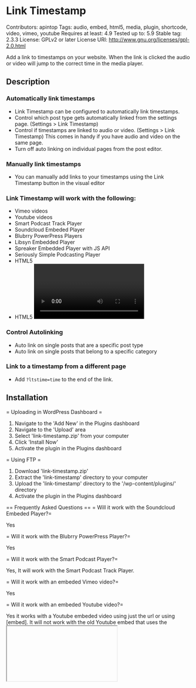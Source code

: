 # Link Timestamp 
Contributors: apintop
Tags: audio, embed, html5, media, plugin, shortcode, video, vimeo, youtube
Requires at least: 4.9
Tested up to: 5.9
Stable tag: 2.3.3
License: GPLv2 or later
License URI: http://www.gnu.org/licenses/gpl-2.0.html

Add a link to timestamps on your website. When the link is clicked the audio or video will jump to the correct time in the media player.

## Description

### Automatically link timestamps
* Link Timestamp can be configured to automatically link timestamps.
* Control which post type gets automatically linked from the settings page. (Settings > Link Timestamp)
* Control if timestamps are linked to audio or video. (Settings > Link Timestamp) This comes in handy if you have audio and video on the same page.
* Turn off auto linking on individual pages from the post editor.

### Manually link timestamps
* You can manually add links to your timestamps using the Link Timestamp button in the visual editor

### Link Timestamp will work with the following:
*   Vimeo videos
*   Youtube videos
* 	Smart Podcast Track Player
*   Soundcloud Embeded Player
*   Blubrry PowerPress Players
*	Libsyn Embedded Player
* 	Spreaker Embedded Player with JS API
*	Seriously Simple Podcasting Player
*   HTML5 <audio> elements
*   HTML5 <video> elements

### Control Autolinking
*	Auto link on single posts that are a specific post type
*	Auto link on single posts that belong to a specific category

### Link to a timestamp from a different page
*	Add `?ltstime=time` to the end of the link.

 

## Installation

= Uploading in WordPress Dashboard =

1. Navigate to the 'Add New' in the Plugins dashboard
1. Navigate to the 'Upload' area
1. Select 'link-timestamp.zip' from your computer
1. Click 'Install Now'
1. Activate the plugin in the Plugins dashboard

= Using FTP =

1. Download 'link-timestamp.zip'
1. Extract the 'link-timestamp' directory to your computer
1. Upload the 'link-timestamp' directory to the '/wp-content/plugins/' directory
1. Activate the plugin in the Plugins dashboard

== Frequently Asked Questions ==
= Will it work with the Soundcloud Embeded Player?=

Yes

= Will it work with the Blubrry PowerPress Player?=

Yes

= Will it work with the Smart Podcast Player?=

Yes, It will work with the Smart Podcast Track Player.

= Will it work with an embeded Vimeo video?=

Yes

= Will it work with an embeded Youtube video?=

Yes it works with a Youtube embeded video using just the url or using [embed].  It will not work with the old Youtube embed that uses the <iframe> code.

= Can I use the shortcodes and automatically linked timestamps? =

You can use the shortcode and have automatically link timestamps enabled. However, they will not both work on the same content. If you have the shortcode on a post/page links will not be linked automatically for that post/page.


== Screenshots ==

1. Link Timestamp settings (Settings > Link Timestamp)
2. Link Timestamp button in visual editor
3. Link Timestamp link settings dialogue
4. Link Timestamp disable automatic link on post checkbox

== Changelog ==
= 2.3.4 =
Removed constants for product store
Add additional features

= 2.3.3 =
Fixed vimeo player doskip
Update License class name

= 2.3.2 =
Fixed license activate and deactivate for plugin update issue.

= 2.3.1 =
Fixed do_autolink to only link timestamps in the text content, not timestamps in html tag attributes 

= 2.3 =
Add support for Libsyn Embeded Player
Add support for Spreaker Embedded Player with JS API
Add support for linking to a timestamp from a different page

= 2.2 =
Updated Vimeo api 
Fix index error for iframe embeds.

= 2.1.1 =
Fix update issue

= 2.1 =
Add ability to only auto link on posts with a specific category

= 2.0 =
Add Support for SoundCloud
Fix bug that prevented Youtube embeds from working if start time provided
Updated license classto provide better messages on activation

= 1.11 =
Fix Support for the Smart Podcast Player v2

= 1.1 =
Add Support for the Smart Podcast Player
Update Youtube iFrame API

= 1.0 =
Initial release


#
# Getting Started with Link Timestamp


## Table of Contents

1.  Installation
2.  Configure Automatic Link Settings
3.  Individual Post Settings

----------

### **A) Installation**

#### Uploading in WordPress Dashboard

1.  Navigate to the ‘Add New' in the Plugins dashboard
2.  Navigate to the ‘Upload' area
3.  Select ‘link-timestamp.zip' from your computer
4.  Click ‘Install Now'
5.  Activate the plugin in the Plugins dashboard

#### Using FTP

1.  Download ‘link-timestamp.zip'
2.  Extract the ‘link-timestamp' directory to your computer
3.  Upload the ‘link-timestamp' directory to the ‘/wp-content/plugins/' directory
4.  Activate the plugin in the Plugins dashboard

----------

### **B) Configure Automatic Link Settings**

1.  From the WordPress dashboard go to Settings > Link Timestamp
2.  Link Timestamp can be configured to automatically link timestamps or control it on the post page
3.  Control which post type gets automatically linked from the settings page.
4.  Control if timestamps are linked to audio or video. This comes in handy if you have audio and video on the same page.

----------

### **C) Individual Post Settings** 

1.  Manually add links to your timestamps using the Link Timestamp button in the visual editor
2.  Control what text links to the timestamp
3.  Turn off auto linking on individual pages from the post editor.

----------

### **E) Sources and Credits**

I've used the following images, icons or other files as listed.

-   This plugin uses the Youtube Javascript API
-   This plugin uses the Vimeo Javascript API
-   This plugin uses the Soundcloud API
-   This plugin uses the Spreaker API

----------




---------
# How to link to a timestamp from a different page

## Query String

At the end of the link add a  `?ltstime=`. Then add the time stamp.

**Example**  
To link to the 0:53 timestamp in a video on a page located at  `https://exampledomain.com/pagewithvideo`  you would link to  
`https://exampledomain.com/pagewithvideo?ltstime=0:53`  


## Automatic Link

Disable Automatic links on the page that you add the link with the timestamp query string.

**Note:**  Not all media will auto play. Some media or browsers will require the user to interact with the page (ie. click play) before the media will play.
